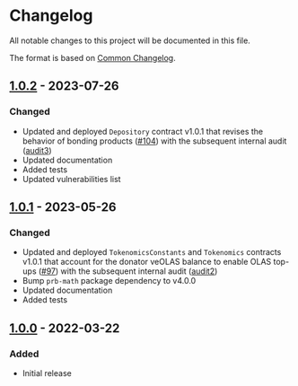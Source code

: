 # Changelog

All notable changes to this project will be documented in this file.

The format is based on [Common Changelog](https://common-changelog.org).

[1.0.2]: https://github.com/valory-xyz/autonolas-tokenomics/compare/v1.0.1...v1.0.2
[1.0.1]: https://github.com/valory-xyz/autonolas-tokenomics/compare/v1.0.0...v1.0.1
[1.0.0]: https://github.com/valory-xyz/autonolas-tokenomics/releases/tag/v1.0.0

## [1.0.2] - 2023-07-26

### Changed

- Updated and deployed `Depository` contract v1.0.1 that revises the behavior of bonding products ([#104](https://github.com/valory-xyz/autonolas-tokenomics/pull/104))
  with the subsequent internal audit ([audit3](https://github.com/valory-xyz/autonolas-tokenomics/tree/main/audits/internal3))
- Updated documentation
- Added tests
- Updated vulnerabilities list

## [1.0.1] - 2023-05-26

### Changed

- Updated and deployed `TokenomicsConstants` and `Tokenomics` contracts v1.0.1 that account for the donator veOLAS balance to enable OLAS top-ups ([#97](https://github.com/valory-xyz/autonolas-tokenomics/pull/69))
  with the subsequent internal audit ([audit2](https://github.com/valory-xyz/autonolas-tokenomics/tree/main/audits/internal2))
- Bump `prb-math` package dependency to v4.0.0
- Updated documentation
- Added tests

## [1.0.0] - 2022-03-22

### Added

- Initial release